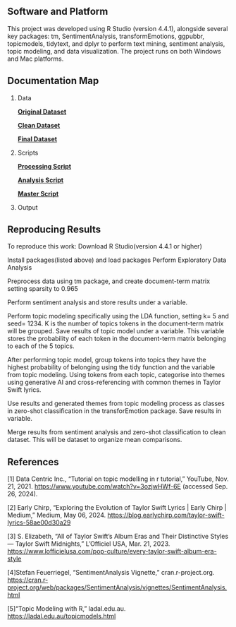 ## Software and Platform

This project was developed using R Studio (version 4.4.1), alongside several key packages: tm, SentimentAnalysis, transformEmotions, ggpubbr, topicmodels, tidytext, and dplyr to perform text mining, sentiment analysis, topic modeling, and data visualization. The project runs on both Windows and Mac platforms.

## Documentation Map
1. Data
   
     **[Original Dataset](https://github.com/cann-emma/DSProject1/blob/main/data/ts_discography_original.csv)**


     **[Clean Dataset](https://github.com/cann-emma/DSProject1/blob/main/data/ts_discography_clean.csv)**


     **[Final Dataset](https://github.com/cann-emma/DSProject1/blob/main/data/ts_discography_final.csv)**
   
1. Scripts
   
     **[Processing Script](https://github.com/cann-emma/DSProject1/blob/main/scripts/TSwiftLyric-DataCleaning.R)**

   
     **[Analysis Script](https://github.com/cann-emma/DSProject1/blob/main/scripts/TSwiftLyric-Analysis.R)**

   
     **[Master Script](https://github.com/cann-emma/DSProject1/blob/main/scripts/TSwiftLyricAnalysis.R)**
   
2. Output

## Reproducing Results
To reproduce this work:
Download R Studio(version 4.4.1 or higher)

Install packages(listed above) and load packages 
Perform Exploratory Data Analysis 

Preprocess data using tm package, and create document-term matrix setting sparsity to 0.965

Perform sentiment analysis and store results under a variable.

Perform topic modeling specifically using the LDA function, setting k= 5 and seed= 1234. K is the number of topics tokens in the document-term matrix will be grouped. Save results of topic model under a variable. This variable stores the probability of each token in the document-term matrix belonging to each of the 5 topics. 

After performing topic model, group tokens into topics they have the highest probability of belonging using the tidy function and the variable from topic modeling. Using tokens from each topic, categorise into themes using generative AI and cross-referencing with common themes in Taylor Swift lyrics.

Use results and generated themes from topic modeling process as classes in zero-shot classification in the transforEmotion package. Save results in variable. 

Merge results from sentiment analysis and zero-shot classification to clean dataset. This will be dataset to organize mean comparisons.



## References

[1] Data Centric Inc., “Tutorial on topic modelling in r tutorial,” YouTube, Nov. 21, 2021. 
https://www.youtube.com/watch?v=3ozjwHWf-6E (accessed Sep. 26, 2024).

[2] Early Chirp, “Exploring the Evolution of Taylor Swift Lyrics | Early Chirp | Medium,” Medium, May 06, 2024.
https://blog.earlychirp.com/taylor-swift-lyrics-58ae00d30a29

[3] S. Elizabeth, “All of Taylor Swift’s Album Eras and Their Distinctive Styles — Taylor Swift Midnights,” L’Officiel USA, Mar. 21, 2023.
https://www.lofficielusa.com/pop-culture/every-taylor-swift-album-era-style

[4]Stefan Feuerriegel, “SentimentAnalysis Vignette,” cran.r-project.org. 
https://cran.r-project.org/web/packages/SentimentAnalysis/vignettes/SentimentAnalysis.html

[5]“Topic Modeling with R,” ladal.edu.au.
https://ladal.edu.au/topicmodels.html
‌
‌
‌

